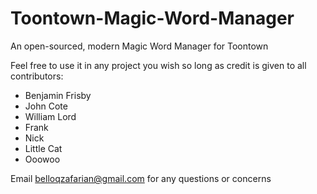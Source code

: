 # Toontown-Magic-Word-Manager
An open-sourced, modern Magic Word Manager for Toontown

Feel free to use it in any project you wish so long as credit is given to all contributors:
- Benjamin Frisby
- John Cote
- William Lord
- Frank
- Nick
- Little Cat
- Ooowoo

Email belloqzafarian@gmail.com for any questions or concerns
